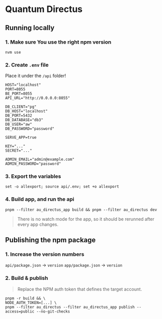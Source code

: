# Quantum Directus

## Running locally

### 1. Make sure You use the right npm version

```
nvm use
```

### 2. Create `.env` file 

Place it under  the `/api` folder!

```
HOST="localhost"
PORT=8055
BE_PORT=8055
API_URL="http://0.0.0.0:8055"

DB_CLIENT="pg"
DB_HOST="localhost"
DB_PORT=5432
DB_DATABASE="db3"
DB_USER="aw"
DB_PASSWORD="password"

SERVE_APP=true

KEY="..."
SECRET="..."

ADMIN_EMAIL="admin@example.com"
ADMIN_PASSWORD="password"
```

### 3. Export the variables

```
set -o allexport; source api/.env; set +o allexport
```

### 4. Build app, and run the api

```
pnpm --filter au_directus_app build && pnpm --filter au_directus dev
```

> There is no watch mode for the app, so it should be rerunned after every app changes.

## Publishing the npm package

### 1. Increase the version numbers

`api/package.json` -> `version`
`app/package.json` -> `version`

### 2. Build & publish

> Replace the NPM auth token that defines the target account.

```
pnpm -r build && \
NODE_AUTH_TOKEN=[...] \
pnpm --filter au_directus --filter au_directus_app publish --access=public --no-git-checks
```